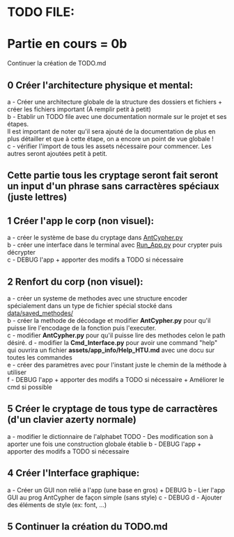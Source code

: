 # TODO FILE:
# Partie en cours = 0b
Continuer la création de TODO.md

## 0 Créer l'architecture physique et mental:

a - Créer une architecture globale de la structure des dossiers et fichiers +\
créer les fichiers important (A remplir petit à petit)\
b - Etablir un TODO file avec une documentation normale sur le projet et ses étapes.\
Il est important de noter qu'il sera ajouté de la documentation de plus en plus détailler et que à cette étape, on a encore un point de vue globale !\
c - vérifier l'import de tous les assets nécessaire pour commencer. Les autres seront ajoutées petit à petit.

## Cette partie tous les cryptage seront fait seront un input d'un phrase sans carractères spéciaux (juste lettres)
## 1 Créer l'app le corp (non visuel):

a - créer le système de base du cryptage dans [AntCypher.py](assets/scripts/AntCypher.py)\
b - créer une interface dans le terminal avec [Run_App.py](interfaces/Cmd_Interface.py) pour crypter puis décrypter\
c - DEBUG l'app + apporter des modifs a TODO si nécessaire

## 2 Renfort du corp (non visuel):

a - créer un systeme de methodes avec une structure encoder spécialement dans un type de fichier spécial stocké dans [data/saved_methodes/](assets/scripts/AntCypher.py) \
b - créer la methode de décodage et modifier **AntCypher.py** pour qu'il puisse lire l'encodage de la fonction puis l'executer.\
c - modifier **AntCypher.py** pour qu'il puisse lire des methodes celon le path désiré.
d - modifier la **Cmd_Interface.py** pour avoir une command "help" qui ouvrira un fichier **assets/app_info/Help_HTU.md** avec une docu sur toutes les commandes\
e - créer des paramètres avec pour l'instant juste le chemin de la méthode à utiliser\
f - DEBUG l'app + apporter des modifs a TODO si nécessaire + Améliorer le cmd si possible

## 5 Créer le cryptage de tous type de carractères (d'un clavier azerty normale)

a - modifier le dictionnaire de l'alphabet
TODO - Des modification son à aporter une fois une construction globale établie
b - DEBUG l'app + apporter des modifs a TODO si nécessaire 

## 4 Créer l'Interface graphique:

a - Créer un GUI non relié a l'app (une base en gros) + DEBUG
b - Lier l'app GUI au prog AntCypher de façon simple (sans style)
c - DEBUG
d - Ajouter des éléments de style (ex: font, ...)

## 5 Continuer la création du TODO.md